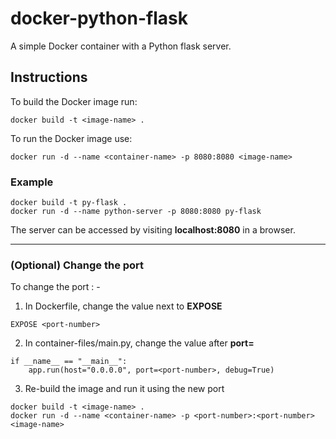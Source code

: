# docker-python-flask
A simple Docker container with a Python flask server.

## Instructions
To build the Docker image run:
```
docker build -t <image-name> .
```
To run the Docker image use:
```
docker run -d --name <container-name> -p 8080:8080 <image-name>
```
### Example
```
docker build -t py-flask .
docker run -d --name python-server -p 8080:8080 py-flask
```
The server can be accessed by visiting **localhost:8080** in a browser.

---
### (Optional) Change the port
To change the port : -
1. In Dockerfile, change the value next to **EXPOSE**
```
EXPOSE <port-number>
```
2. In container-files/main.py, change the value after **port=**
```
if __name__ == "__main__":
    app.run(host="0.0.0.0", port=<port-number>, debug=True)
```
3. Re-build the image and run it using the new port
```
docker build -t <image-name> .
docker run -d --name <container-name> -p <port-number>:<port-number> <image-name>
